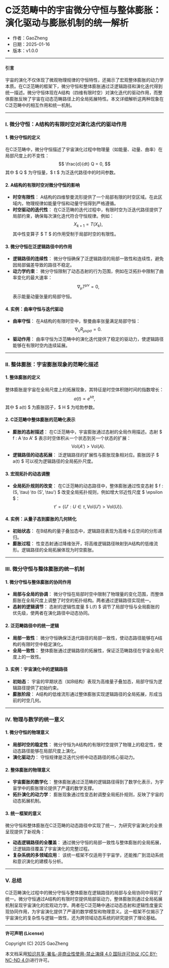 # **C泛范畴中的宇宙微分守恒与整体膨胀：演化驱动与膨胀机制的统一解析**

- 作者：GaoZheng
- 日期：2025-01-16
- 版本：v1.0.0

---

#### **引言**

宇宙的演化不仅体现了微观物理规律的守恒特性，还揭示了宏观整体膨胀的动力学本质。在C泛范畴的框架下，微分守恒和整体膨胀通过泛逻辑路径和演化迭代得到统一描述。微分守恒体现在A结构（四维有限时空）对演化迭代的驱动作用，而整体膨胀反映了宇宙在动态范畴路径上的全局拓展特性。本文详细解析这两种现象在C泛范畴中的相互作用和统一机制。

---

### **I. 微分守恒：A结构的有限时空对演化迭代的驱动作用**

#### **1. 微分守恒的定义**
在C泛范畴中，微分守恒描述了宇宙演化过程中物理量（如能量、动量、曲率）在局部尺度上的不变性：
$$
\frac{d}{dt} Q = 0,
$$
其中 $ Q $ 为守恒量，$ t $ 为泛迭代路径中的时间参数。

#### **2. A结构的有限时空对微分守恒的影响**
- **时空有限性**：
  A结构的四维黎曼流形提供了一个局部有限的时空区域。在此区域内，物理规律如能量守恒和动量守恒得到严格遵循。
- **时空驱动的迭代性**：
  在C泛范畴的迭代过程中，有限时空为泛迭代路径提供了局部约束，确保每次演化迭代符合守恒规律。例如：
  $$
  X_{k+1} = T(X_k),
  $$
  其中性变算子 $ T $ 的作用受制于局部时空的有限性。

#### **3. 微分守恒在泛逻辑路径中的作用**
- **逻辑路径的连续性**：
  微分守恒确保了泛逻辑路径的局部一致性和连续性，避免因局部偏差导致的路径不稳定。
- **动力学约束**：
  微分守恒限制了动态态射的行为范围，例如在泛拓扑中限制了曲率变化的最大速率：
  $$
  \nabla_\mu T^{\mu\nu} = 0,
  $$
  表示能量动量张量的局部守恒。

#### **4. 实例：曲率守恒与迭代驱动**
- **曲率守恒**：
  在A结构的有限时空中，黎曼曲率张量满足局部守恒：
  $$
  \nabla_\lambda R_{\mu\nu\rho\sigma} = 0.
  $$
- **驱动作用**：
  曲率守恒为泛范畴中的演化迭代提供了稳定的驱动力，使逻辑路径能够在有限时空内连续延展。

---

### **II. 整体膨胀：宇宙膨胀现象的范畴化描述**

#### **1. 整体膨胀的定义**
整体膨胀是宇宙在全局尺度上的拓展现象，其特征是时空体积随时间的指数增长：
$$
a(t) \propto e^{Ht},
$$
其中 $ a(t) $ 为膨胀因子，$ H $ 为哈勃参数。

#### **2. C泛范畴中整体膨胀的范畴化表示**
- **膨胀的态射描述**：
  在C泛范畴中，宇宙膨胀通过态射的全局作用描述。态射 $ f : A \to A' $ 表示时空体积从一个状态到另一个状态的扩展：
  $$
  \text{Vol}(A') > \text{Vol}(A).
  $$
- **逻辑路径的动态拓展**：
  泛逻辑路径的扩展性与膨胀现象相对应。膨胀因子 $ a(t) $ 可以视为逻辑路径的全局拓扑尺度。

#### **3. 宏观拓扑的动态调整**
- **全局拓扑规则的改变**：
  在C泛范畴的动态路径中，整体膨胀通过性变态射 $ f : (S, \tau) \to (S', \tau') $ 改变全局拓扑规则，例如增大邻近性尺度 $ \epsilon $：
  $$
  \tau' = \{U' : U \in \tau, \text{Vol}(U') > \text{Vol}(U)\}.
  $$

#### **4. 实例：从量子态到膨胀的几何转化**
- **初始状态**：
  在B结构的量子叠加态中，逻辑路径表现为高维卡丘空间的分形递归。
- **膨胀过程**：
  性变态射通过降维张开，将高维逻辑路径映射到A结构的低维流形。逻辑路径的全局拓展体现为时空膨胀。

---

### **III. 微分守恒与整体膨胀的统一机制**

#### **1. 微分守恒与整体膨胀的协同作用**
- **局部与全局的协调**：
  微分守恒在局部时空中限制了物理量的变化范围，而整体膨胀在全局尺度上调整了时空的拓扑结构。两者通过逻辑路径实现统一。
- **态射的逻辑调节**：
  态射的逻辑性度量 $ L(f) $ 调节了局部守恒与全局膨胀的优先级，使两者在演化路径中动态协同。

#### **2. 泛范畴路径中的统一逻辑**
- **局部一致性**：
  微分守恒确保泛迭代路径的局部一致性，使动态路径能够在A结构的有限时空中稳定演化。
- **全局一致性**：
  整体膨胀通过逻辑路径的拓展性，保证泛范畴路径在宇宙全局尺度上的一致性。

#### **3. 实例：宇宙演化中的逻辑路径**
- **初始态**：
  宇宙的早期状态（如B结构）表现为高维量子叠加态，局部守恒为逻辑路径提供了初始约束。
- **膨胀阶段**：
  A结构的低维流形通过整体膨胀实现逻辑路径的全局拓展，形成当前的时空几何。

---

### **IV. 物理与数学的统一意义**

#### **1. 微分守恒的物理意义**
- **局部时空的稳定性**：
  微分守恒为A结构的有限时空提供了物理上的稳定性，使动态路径能够在局部尺度上演化。
- **演化驱动力**：
  守恒规律是泛迭代分析中动态路径的核心驱动力。

#### **2. 整体膨胀的物理意义**
- **宇宙膨胀的数学化**：
  整体膨胀通过泛范畴的逻辑路径得到了数学化表示，为宇宙学中的膨胀理论提供了严谨的数学支撑。
- **拓扑演化的动力学**：
  膨胀现象通过性变态射调整全局拓扑规则，反映了宇宙的动态拓展机制。

#### **3. 统一框架的意义**
微分守恒和整体膨胀在C泛范畴的动态路径中实现了统一，为研究宇宙演化的全景呈现提供了新视角：
- **动态逻辑路径的全覆盖**：
  通过微分守恒的局部一致性与整体膨胀的全局拓展，泛逻辑路径覆盖了宇宙演化的完整过程。
- **复杂系统的多领域应用**：
  该统一框架不仅适用于宇宙学，还能推广到混动系统和意识演化的建模与分析。

---

### **V. 总结**

C泛范畴演化过程中的微分守恒与整体膨胀在逻辑路径的局部与全局协同中得到了统一。微分守恒通过A结构的有限时空提供局部驱动力，整体膨胀则通过全局拓展机制呈现宇宙演化的宏观动力学。两者在C泛范畴中通过动态态射和逻辑性度量实现协同作用，为宇宙演化提供了严谨的数学模型和物理意义。这一框架不仅揭示了宇宙演化的复杂性与逻辑一致性，还为跨领域动态系统的研究提供了理论基础。

---

**许可声明 (License)**

Copyright (C) 2025 GaoZheng 

本文档采用[知识共享-署名-非商业性使用-禁止演绎 4.0 国际许可协议 (CC BY-NC-ND 4.0)](https://creativecommons.org/licenses/by-nc-nd/4.0/deed.zh-Hans)进行许可。
